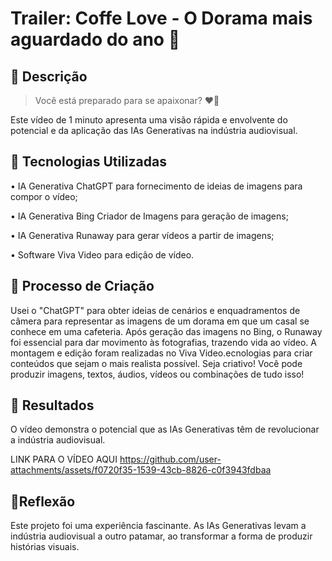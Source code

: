 # Trailer: Coffe Love - O Dorama mais aguardado do ano 🎥

## 📒 Descrição

> Você está preparado para se apaixonar? ❤️👀

Este vídeo de 1 minuto apresenta uma visão rápida e envolvente do potencial e da aplicação das IAs Generativas na indústria audiovisual.

## 🤖 Tecnologias Utilizadas

• IA Generativa ChatGPT para fornecimento de ideias de imagens para compor o vídeo;

• IA Generativa Bing Criador de Imagens para geração de imagens;

• IA Generativa Runaway para gerar vídeos a partir de imagens;

• Software Viva Video para edição de vídeo.

## 🧐 Processo de Criação

Usei o "ChatGPT" para obter ideias de cenários e enquadramentos de câmera para representar as imagens de um dorama em que um casal se conhece em uma cafeteria. Após geração das imagens no Bing, o Runaway foi essencial para dar movimento às fotografias, trazendo vida ao vídeo. A montagem e edição foram realizadas no Viva Video.ecnologias para criar conteúdos que sejam o mais realista possível. Seja criativo! Você pode produzir imagens, textos, áudios, vídeos ou combinações de tudo isso!

## 🚀 Resultados

O vídeo demonstra o potencial que as IAs Generativas têm de revolucionar a indústria audiovisual. 

LINK PARA O VÍDEO AQUI
https://github.com/user-attachments/assets/f0720f35-1539-43cb-8826-c0f3943fdbaa

## 💭Reflexão

Este projeto foi uma experiência fascinante. As IAs Generativas levam a indústria audiovisual a outro patamar, ao transformar a forma de produzir histórias visuais.


